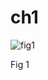 # ch1

![fig1](https://raw.githubusercontent.com/quanpan302/phd/master/thesis/assets/fig/fig1-ch01_1-IW_Abb_network.png)

Fig 1

